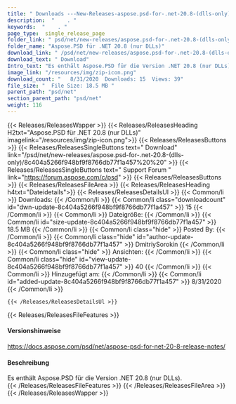 ```yaml
---
title: " Downloads ---New-Releases-aspose.psd-for-.net-20.8-(dlls-only) . "
description:  "    . " 
keywords:  "    . " 
page_type:  single_release_page
folder_link: " psd/net/new-releases/aspose.psd-for-.net-20.8-(dlls-only)/"
folder_name: "Aspose.PSD für .NET 20.8 (nur DLLs)"
download_link: " /psd/net/new-releases/aspose.psd-for-.net-20.8-(dlls-only)/8c404a5266f948bf9f8766db77f1a457"
download_text: " Download"
Intro_text: "Es enthält Aspose.PSD für die Version .NET 20.8 (nur DLLs)."
image_link: "/resources/img/zip-icon.png"
download_count: "   8/31/2020  Downloads: 15  Views: 39"
file_size: "  File Size: 18.5 MB "
parent_path: "psd/net"
section_parent_path: "psd/net"
weight: 116
---
```


{{< Releases/ReleasesWapper >}}
  {{< Releases/ReleasesHeading H2txt="Aspose.PSD für .NET 20.8 (nur DLLs)" imagelink="/resources/img/zip-icon.png">}}
  {{< Releases/ReleasesButtons >}}
    {{< Releases/ReleasesSingleButtons text=" Download" link="/psd/net/new-releases/aspose.psd-for-.net-20.8-(dlls-only)/8c404a5266f948bf9f8766db77f1a457%20%20" >}}
    {{< Releases/ReleasesSingleButtons text=" Support Forum " link="https://forum.aspose.com/c/psd" >}}
  {{< Releases/ReleasesButtons >}}
  {{< Releases/ReleasesFileArea >}}
    {{< Releases/ReleasesHeading h4txt="Dateidetails">}}
    {{< Releases/ReleasesDetailsUl >}}
            {{< Common/li >}} Downloads: {{< /Common/li >}}
      {{< Common/li class="downloadcount" id="dwn-update-8c404a5266f948bf9f8766db77f1a457" >}} 15 {{< /Common/li >}}
      {{< Common/li >}} Dateigröße: {{< /Common/li >}}
      {{< Common/li id="size-update-8c404a5266f948bf9f8766db77f1a457" >}} 18.5 MB {{< /Common/li >}} 
      {{< Common/li  class="hide" >}} Posted By: {{< /Common/li >}} 
      {{< Common/li class="hide" id="author-update-8c404a5266f948bf9f8766db77f1a457" >}} DmitriySorokin {{< /Common/li >}}
      {{< Common/li class="hide" >}} Ansichten: {{< /Common/li >}}
      {{< Common/li class="hide" id="view-update-8c404a5266f948bf9f8766db77f1a457" >}} 40 {{< /Common/li >}}
      {{< Common/li >}} Hinzugefügt am: {{< /Common/li >}}
      {{< Common/li id="added-update-8c404a5266f948bf9f8766db77f1a457" >}} 8/31/2020 {{< /Common/li >}} 

    {{< /Releases/ReleasesDetailsUl >}}

  {{< Releases/ReleasesFileFeatures >}}
      <h4>Versionshinweise</h4><div> <a href="https://docs.aspose.com/psd/net/aspose-psd-for-net-20-8-release-notes/">https://docs.aspose.com/psd/net/aspose-psd-for-net-20-8-release-notes/</a></div><h4> Beschreibung</h4><div class="HTMLDescription"> Es enthält Aspose.PSD für die Version .NET 20.8 (nur DLLs).</div>
  {{< /Releases/ReleasesFileFeatures >}}
 {{< /Releases/ReleasesFileArea >}}
{{< /Releases/ReleasesWapper >}}




